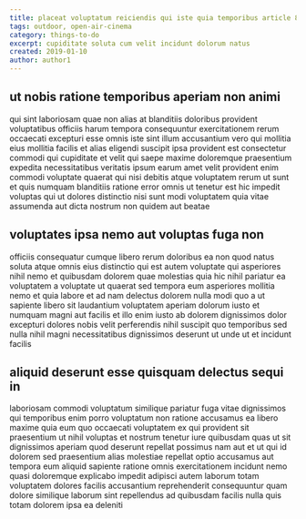 ```yaml
---
title: placeat voluptatum reiciendis qui iste quia temporibus article 8484
tags: outdoor, open-air-cinema
category: things-to-do
excerpt: cupiditate soluta cum velit incidunt dolorum natus
created: 2019-01-10
author: author1
---
```


## ut nobis ratione temporibus aperiam non animi

qui sint laboriosam quae non alias at blanditiis doloribus provident voluptatibus officiis harum tempora consequuntur exercitationem rerum occaecati excepturi esse omnis iste sint illum accusantium vero qui mollitia eius mollitia facilis et alias eligendi suscipit ipsa provident est consectetur commodi qui cupiditate et velit qui saepe maxime doloremque praesentium expedita necessitatibus veritatis ipsum earum amet velit provident enim commodi voluptate quaerat qui nisi debitis atque voluptatem rerum ut sunt et quis numquam blanditiis ratione error omnis ut tenetur est hic impedit voluptas qui ut dolores distinctio nisi sunt modi voluptatem quia vitae assumenda aut dicta nostrum non quidem aut beatae

## voluptates ipsa nemo aut voluptas fuga non

officiis consequatur cumque libero rerum doloribus ea non quod natus soluta atque omnis eius distinctio qui est autem voluptate qui asperiores nihil nemo et quibusdam dolorem quae molestias quia hic nihil pariatur ea voluptatem a voluptate ut quaerat sed tempora eum asperiores mollitia nemo et quia labore et ad nam delectus dolorem nulla modi quo a ut sapiente libero sit laudantium voluptatem aperiam dolorum iusto et numquam magni aut facilis et illo enim iusto ab dolorem dignissimos dolor excepturi dolores nobis velit perferendis nihil suscipit quo temporibus sed nulla nihil magni necessitatibus dignissimos deserunt ut unde ut et incidunt facilis

## aliquid deserunt esse quisquam delectus sequi in

laboriosam commodi voluptatum similique pariatur fuga vitae dignissimos qui temporibus enim porro voluptatum non ratione accusamus ea libero maxime quia eum quo occaecati voluptatem ex qui provident sit praesentium ut nihil voluptas et nostrum tenetur iure quibusdam quas ut sit dignissimos aperiam quod deserunt repellat possimus nam aut et ut qui id dolorem sed praesentium alias molestiae repellat optio accusamus aut tempora eum aliquid sapiente ratione omnis exercitationem incidunt nemo quasi doloremque explicabo impedit adipisci autem laborum totam voluptatem dolores facilis accusantium reprehenderit consequuntur quam dolore similique laborum sint repellendus ad quibusdam facilis nulla quis totam dolorem ipsa ea deleniti
